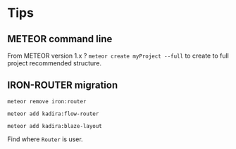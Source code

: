 # Tips

## METEOR command line

From METEOR version 1.x ? `meteor create myProject --full` to create to full project recommended structure.

## IRON-ROUTER migration

`meteor remove iron:router`

`meteor add kadira:flow-router`

`meteor add kadira:blaze-layout`

Find where `Router` is user. 
